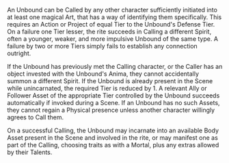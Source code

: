 An Unbound can be Called by any other character sufficiently initiated into at least one magical Art, that has a way of identifying them specifically. This requires an Action or Project of equal Tier to the Unbound's Defense Tier. On a failure one Tier lesser, the rite succeeds in Calling a different Spirit, often a younger, weaker, and more impulsive Unbound of the same type. A failure by two or more Tiers simply fails to establish any connection outright.

If the Unbound has previously met the Calling character, or the Caller has an object invested with the Unbound's Anima, they cannot accidentally summon a different Spirit. If the Unbound is already present in the Scene while unincarnated, the required Tier is reduced by 1. A relevant Ally or Follower Asset of the appropriate Tier controlled by the Unbound succeeds automatically if invoked during a Scene. If an Unbound has no such Assets, they cannot regain a Physical presence unless another character willingly agrees to Call them.

On a successful Calling, the Unbound may incarnate into an available Body Asset present in the Scene and involved in the rite, or may manifest one as part of the Calling, choosing traits as with a Mortal, plus any extras allowed by their Talents.